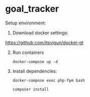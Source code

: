 # goal_tracker
Setup environment:
1. Download docker settings:

https://github.com/itsvigun/docker-gt

2. Run containers

    `docker-compose up -d`

3. Install dependencies:

    `docker-compose exec php-fpm bash`
    
    `composer install`

